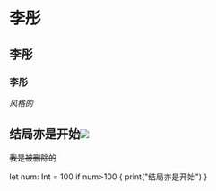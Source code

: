 # 李彤 #
## 李彤 
### 李彤 

*风格的*

## 结局亦是开始![](http://i.imgur.com/EPklaD2.jpg)

<del> 我是被删除的 </del>

let num: Int = 100
if num>100 {
	print("结局亦是开始")
}
